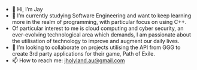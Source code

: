 - 👋 Hi, I’m Jay
- 🌱 I’m currently studying Software Engineering and want to keep learning more in the realm of programming, with particular focus on using C++.
- Of particular interest to me is cloud computing and cyber security, an ever-evolving technological area which demands, I am passionate about the utilisation of technology to improve and augment our daily lives.
- 💞️ I’m looking to collaborate on projects utilising the API from GGG to create 3rd party applications for their game, Path of Exile.
- 📫 How to reach me: jholyland.au@gmail.com

<!---
Robotique/Robotique is a ✨ special ✨ repository because its `README.md` (this file) appears on your GitHub profile.
You can click the Preview link to take a look at your changes.
--->
